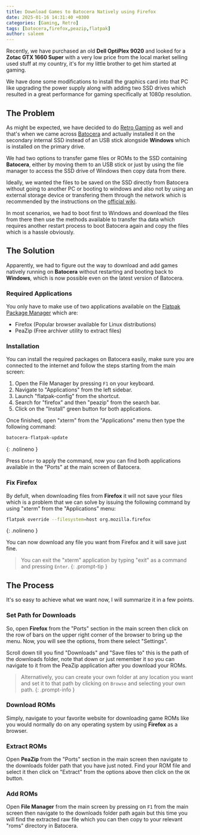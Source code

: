 ```yaml
---
title: Download Games to Batocera Natively using Firefox
date: 2025-01-16 14:31:40 +0300
categories: [Gaming, Retro]
tags: [batocera,firefox,peazip,flatpak]
author: saleem
---
```


Recently, we have purchased an old **Dell OptiPlex 9020** and looked for a **Zotac GTX 1660 Super** with a very low price from the local market selling used stuff at my country, it's for my little brother to get him started at gaming.

We have done some modifications to install the graphics card into that PC like upgrading the power supply along with adding two SSD drives which resulted in a great performance for gaming specifically at 1080p resolution.

## The Problem
As might be expected, we have decided to do [Retro Gaming](/categories/retro/) as well and that's when we came across [Batocera](https://batocera.org/) and actually installed it on the secondary internal SSD instead of an USB stick alongside **Windows** which is installed on the primary drive.

We had two options to transfer game files or ROMs to the SSD containing **Batocera**, either by moving them to an USB stick or just by using the file manager to access the SSD drive of Windows then copy data from there.

Ideally, we wanted the files to be saved on the SSD directly from Batocera without going to another PC or booting to windows and also not by using an external storage device or transfering them through the network which is recommended by the instructions on the [official wiki](https://wiki.batocera.org/add_games_bios).

In most scenarios, we had to boot first to Windows and download the files from there then use the methods available to transfer tha data which requires another restart process to boot Batocera again and copy the files which is a hassle obviously.

## The Solution
Apparently, we had to figure out the way to download and add games natively running on **Batocera** without restarting and booting back to **Windows**, which is now possible even on the latest version of Batocera.

### Required Applications
You only have to make use of two applications available on the [Flatpak Package Manager](https://wiki.batocera.org/systems:flatpak) which are:
- Firefox (Popular browser available for Linux distributions)
- PeaZip (Free archiver utility to extract files)

### Installation
You can install the required packages on Batocera easily, make sure you are connected to the internet and follow the steps starting from the main screen:
1. Open the File Manager by pressing `F1` on your keyboard.
2. Navigate to "Applications" from the left sidebar.
3. Launch "flatpak-config" from the shortcut.
4. Search for "firefox" and then "peazip" from the search bar.
5. Click on the "Install" green button for both applications.

Once finished, open "xterm" from the "Applications" menu then type the following command:

```bash
batocera-flatpak-update
```
{: .nolineno }

Press `Enter` to apply the command, now you can find both applications available in the "Ports" at the main screen of Batocera.

### Fix Firefox
By defult, when downloading files from **Firefox** it will not save your files which is a problem that we can solve by issuing the following command by using "xterm" from the "Applications" menu:

```bash
flatpak override --filesystem=host org.mozilla.firefox
```
{: .nolineno }

You can now download any file you want from Firefox and it will save just fine.

> You can exit the "xterm" application by typing "exit" as a command and pressing `Enter`.
{: .prompt-tip }

## The Process
It's so easy to achieve what we want now, I will summarize it in a few points.

### Set Path for Downloads
So, open **Firefox** from the "Ports" section in the main screen then click on the row of bars on the upper right corner of the browser to bring up the menu. Now, you will see the options, from there select "Settings".

Scroll down till you find "Downloads" and "Save files to" this is the path of the downloads folder, note that down or just remember it so you can navigate to it from the PeaZip application after you download your ROMs.

> Alternatively, you can create your own folder at any location you want and set it to that path by clicking on `Browse` and selecting your own path.
{: .prompt-info }

### Download ROMs
Simply, navigate to your favorite website for downloading game ROMs like you would normally do on any operating system by using **Firefox** as a browser.

### Extract ROMs
Open **PeaZip** from the "Ports" section in the main screen then navigate to the downloads folder path that you have just noted. Find your ROM file and select it then click on "Extract" from the options above then click on the `OK` button.

### Add ROMs
Open **File Manager** from the main screen by pressing on `F1` from the main screen then navigate to the downloads folder path again but this time you will find the extracted raw file which you can then copy to your relevant "roms" directory in Batocera. 
